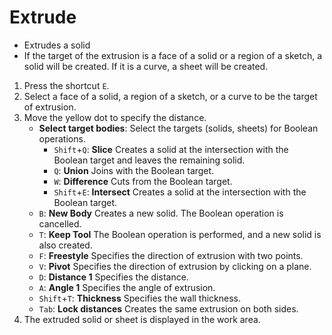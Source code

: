 # Extrude

- Extrudes a solid
- If the target of the extrusion is a face of a solid or a region of a sketch, a solid will be created. If it is a curve, a sheet will be created.

1. Press the shortcut `E`.
2. Select a face of a solid, a region of a sketch, or a curve to be the target of extrusion.
3. Move the yellow dot to specify the distance.
   - **Select target bodies**: Select the targets (solids, sheets) for Boolean operations.
     - `Shift`+`Q`: **Slice** Creates a solid at the intersection with the Boolean target and leaves the remaining solid.
     - `Q`: **Union** Joins with the Boolean target.
     - `W`: **Difference** Cuts from the Boolean target.
     - `Shift`+`E`: **Intersect** Creates a solid at the intersection with the Boolean target.
   - `B`: **New Body** Creates a new solid. The Boolean operation is cancelled.
   - `T`: **Keep Tool** The Boolean operation is performed, and a new solid is also created.
   - `F`: **Freestyle** Specifies the direction of extrusion with two points.
   - `V`: **Pivot** Specifies the direction of extrusion by clicking on a plane.
   - `D`: **Distance 1** Specifies the distance.
   - `A`: **Angle 1** Specifies the angle of extrusion.
   - `Shift`+`T`: **Thickness** Specifies the wall thickness.
   - `Tab`: **Lock distances** Creates the same extrusion on both sides.
4. The extruded solid or sheet is displayed in the work area.
